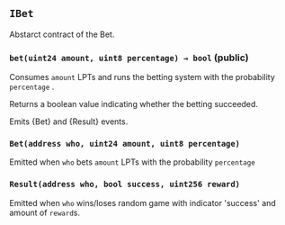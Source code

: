 ## `IBet`



Abstarct contract of the Bet.


### `bet(uint24 amount, uint8 percentage) → bool` (public)



Consumes `amount` LPTs and runs the betting system with the probability
`percentage` .

Returns a boolean value indicating whether the betting succeeded.

Emits {Bet} and {Result} events.


### `Bet(address who, uint24 amount, uint8 percentage)`



Emitted when `who` bets `amount` LPTs with the probability `percentage`

### `Result(address who, bool success, uint256 reward)`



Emitted when `who` wins/loses random game with indicator 'success' and
amount of `reward`s.

